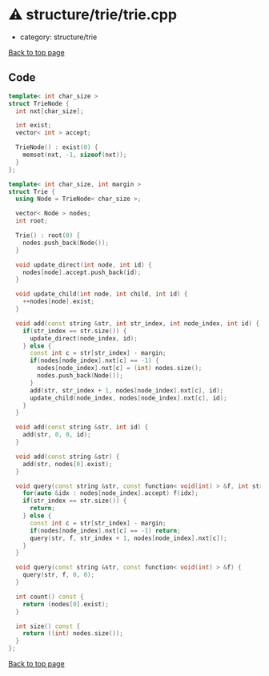 <!-- mathjax config similar to math.stackexchange -->
<script type="text/javascript" async
  src="https://cdnjs.cloudflare.com/ajax/libs/mathjax/2.7.5/MathJax.js?config=TeX-MML-AM_CHTML">
</script>
<script type="text/x-mathjax-config">
  MathJax.Hub.Config({
    TeX: { equationNumbers: { autoNumber: "AMS" }},
    tex2jax: {
      inlineMath: [ ['$','$'] ],
      processEscapes: true
    },
    "HTML-CSS": { matchFontHeight: false },
    displayAlign: "left",
    displayIndent: "2em"
  });
</script>

<script type="text/javascript" src="https://cdnjs.cloudflare.com/ajax/libs/jquery/3.4.1/jquery.min.js"></script>
<script src="https://cdn.jsdelivr.net/npm/jquery-balloon-js@1.1.2/jquery.balloon.min.js" integrity="sha256-ZEYs9VrgAeNuPvs15E39OsyOJaIkXEEt10fzxJ20+2I=" crossorigin="anonymous"></script>
<script type="text/javascript" src="../../../assets/js/copy-button.js"></script>
<link rel="stylesheet" href="../../../assets/css/copy-button.css" />


# :warning: structure/trie/trie.cpp
* category: structure/trie


[Back to top page](../../../index.html)



## Code
```cpp
template< int char_size >
struct TrieNode {
  int nxt[char_size];

  int exist;
  vector< int > accept;

  TrieNode() : exist(0) {
    memset(nxt, -1, sizeof(nxt));
  }
};

template< int char_size, int margin >
struct Trie {
  using Node = TrieNode< char_size >;

  vector< Node > nodes;
  int root;

  Trie() : root(0) {
    nodes.push_back(Node());
  }

  void update_direct(int node, int id) {
    nodes[node].accept.push_back(id);
  }

  void update_child(int node, int child, int id) {
    ++nodes[node].exist;
  }

  void add(const string &str, int str_index, int node_index, int id) {
    if(str_index == str.size()) {
      update_direct(node_index, id);
    } else {
      const int c = str[str_index] - margin;
      if(nodes[node_index].nxt[c] == -1) {
        nodes[node_index].nxt[c] = (int) nodes.size();
        nodes.push_back(Node());
      }
      add(str, str_index + 1, nodes[node_index].nxt[c], id);
      update_child(node_index, nodes[node_index].nxt[c], id);
    }
  }

  void add(const string &str, int id) {
    add(str, 0, 0, id);
  }

  void add(const string &str) {
    add(str, nodes[0].exist);
  }

  void query(const string &str, const function< void(int) > &f, int str_index, int node_index) {
    for(auto &idx : nodes[node_index].accept) f(idx);
    if(str_index == str.size()) {
      return;
    } else {
      const int c = str[str_index] - margin;
      if(nodes[node_index].nxt[c] == -1) return;
      query(str, f, str_index + 1, nodes[node_index].nxt[c]);
    }
  }

  void query(const string &str, const function< void(int) > &f) {
    query(str, f, 0, 0);
  }

  int count() const {
    return (nodes[0].exist);
  }

  int size() const {
    return ((int) nodes.size());
  }
};

```

[Back to top page](../../../index.html)

